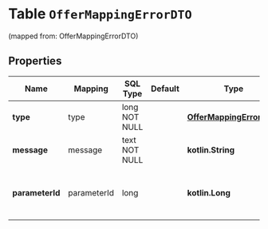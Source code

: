 
# Table `OfferMappingErrorDTO`
(mapped from: OfferMappingErrorDTO)

## Properties
Name | Mapping | SQL Type | Default | Type | Description | Notes
---- | ------- | -------- | ------- | ---- | ----------- | -----
**type** | type | long NOT NULL |  | [**OfferMappingErrorType**](OfferMappingErrorType.md) |  |  [foreignkey]
**message** | message | text NOT NULL |  | **kotlin.String** | Текст ошибки. | 
**parameterId** | parameterId | long |  | **kotlin.Long** | Идентификатор характеристики, с которой связана ошибка. |  [optional]





